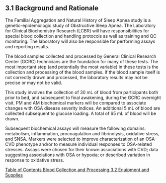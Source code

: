 ## 3.1 Background and Rationale

The Familial Aggregation and Natural History of Sleep Apnea study is a genetic-epidemiologic study of Obstructive Sleep Apnea.  The Laboratory for Clinical Biochemistry Research (LCBR) will have responsibilities for special blood collection and handling protocols as well as training and QC monitoring.  The laboratory will also be responsible for performing assays and reporting results.

The blood samples collected and processed by General Clinical Research Center (GCRC) technicians are the foundation for many of these tests.  The most important step (and potentially the most variable) in these tests is the collection and processing of the blood samples.   If the blood sample itself is not correctly drawn and processed, the laboratory results may not be precise or may not be valid.

This study involves the collection of 30 mL of blood from participants both prior to bed, and subsequent to final awakening, during the GCRC overnight visit.  PM and AM biochemical markers will be compared to associate changes with OSA disease severity indices.  An additional 5 mL of blood are collected subsequent to glucose loading.  A total of 65 mL of blood will be drawn.

Subsequent biochemical assays will measure the following domains: metabolism, inflammation, procoagulation and fibrinolysis, oxidative stress, and SNSA.  Markers were selected to improve characterization of an OSA-CVD phenotype and/or to measure individual responses to OSA-related stresses.  Assays were chosen for their known associations with CVD; data suggesting associations with OSA or hypoxia; or described variation in response to oxidative stress.


<div class="center">
<div class="btn-group">
  <a href=":pages_path:/manuals/blood-collection-processing/3-00-blood-collection-processing-toc.md" class="btn btn-default">
    <span class="glyphicon glyphicon-chevron-left"></span>
    Table of Contents
  </a>

  <a href=":pages_path:/manuals/blood-collection-processing" class="btn btn-default">
    <span class="glyphicon glyphicon-chevron-up"></span>
    Blood Collection and Processing
  </a>

  <a href=":pages_path:/manuals/blood-collection-processing/3-02-01-lcbr-recommended-supplies.md" class="btn btn-success">
    3.2 Equipment and Supplies
    <span class="glyphicon glyphicon-chevron-right"></span>
  </a>
</div>
</div>

